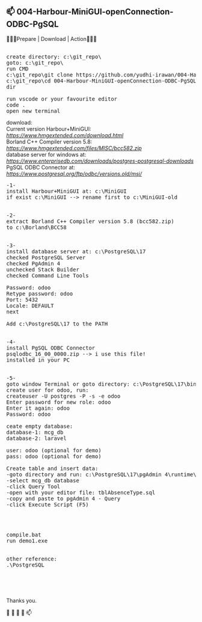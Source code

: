 <h2>📫 004-Harbour-MiniGUI-openConnection-ODBC-PgSQL</h2>


 💞️💞️💞️<span class="font-weight-bold">Prepare | Download | Action</span>💞️💞️💞️
 <br>
<br>
<pre>
create directory: c:\git_repo\
goto: c:\git_repo\
run CMD
c:\git_repo\git clone https://github.com/yudhi-irawan/004-Harbour-MiniGUI-openConnection-ODBC-PgSQL.git
c:\git_repo\cd 004-Harbour-MiniGUI-openConnection-ODBC-PgSQL
dir

run vscode or your favourite editor
code .
open new terminal
</pre>
download:<br>
<span class="font-weight-bold">Current version Harbour+MiniGUI: </span>
<i>	
<a href="https://www.hmgextended.com/download.html">https://www.hmgextended.com/download.html</a>
</i>
<br>
<span class="font-weight-bold">Borland C++ Compiler version 5.8: </span>
<i>	
<a href="https://www.hmgextended.com/files/MISC/bcc582.zip">https://www.hmgextended.com/files/MISC/bcc582.zip</a>
</i>
<br>
<span class="font-weight-bold">database server for windows at: </span>
<i>	
<a href="https://www.enterprisedb.com/downloads/postgres-postgresql-downloads">https://www.enterprisedb.com/downloads/postgres-postgresql-downloads</a>
</i>
<br>
<span class="font-weight-bold">PgSQL ODBC Connector at: </span>
<i>	
<a href="https://www.postgresql.org/ftp/odbc/versions.old/msi/">https://www.postgresql.org/ftp/odbc/versions.old/msi/</a>
</i>
<br>
<pre>
-1-
install Harbour+MiniGUI at: c:\MiniGUI
if exist c:\MiniGUI --> rename first to c:\MiniGUI-old


-2-
extract Borland C++ Compiler version 5.8 (bcc582.zip)
to c:\Borland\BCC58


-3-
install database server at: c:\PostgreSQL\17
checked PostgreSQL Server
checked PgAdmin 4
unchecked Stack Builder
checked Command Line Tools

Password: odoo
Retype password: odoo
Port: 5432
Locale: DEFAULT
next

Add c:\PostgreSQL\17 to the PATH


-4-
install PgSQL ODBC Connector
psqlodbc_16_00_0000.zip --> i use this file!
installed in your PC


-5-
goto window Terminal or goto directory: c:\PostgreSQL\17\bin\
create user for odoo, run:
createuser -U postgres -P -s -e odoo
Enter password for new role: odoo
Enter it again: odoo
Password: odoo

ceate empty database:
database-1: mcg_db
database-2: laravel

user: odoo (optional for demo)
pass: odoo (optional for demo)

Create table and insert data:
-goto directory and run: c:\PostgreSQL\17\pgAdmin 4\runtime\pgAdmin4.exe
-select mcg_db database
-click Query Tool
-open with your editor file: tblAbsenceType.sql
-copy and paste to pgAdmin 4 - Query
-click Execute Script (F5)




compile.bat
run demo1.exe


other reference: 
.\PostgreSQL

</pre>


<br><br>
 
 
 Thanks you. 

 👋 👀 🌱 💞️ 📫 